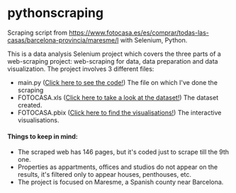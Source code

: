 # pythonscraping
Scraping script from https://www.fotocasa.es/es/comprar/todas-las-casas/barcelona-provincia/maresme/l with Selenium, Python.

This is a data analysis Selenium project which covers the three parts of a web-scraping project: web-scraping for data, data preparation and data visualization.
The project involves 3 different files: 
 - main.py ([Click here to see the code!](main.py)) The file on which I've done the scraping
 - FOTOCASA.xls ([Click here to take a look at the dataset!](FOTOCASA.xlsx)) The dataset created.
 - FOTOCASA.pbix ([Click here to find the visualisations!](FOTOCASA1.pbix)) The interactive visualisations.

#### Things to keep in mind:
 - The scraped web has 146 pages, but it's coded just to scrape till the 9th one.
 - Properties as appartments, offices and studios do not appear on the results, it's filtered only to appear houses, penthouses, etc.
 - The project is focused on Maresme, a Spanish county near Barcelona.
 
